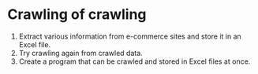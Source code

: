 # Crawling of crawling

1. Extract various information from e-commerce sites and store it in an Excel file.
2. Try crawling again from crawled data.
3. Create a program that can be crawled and stored in Excel files at once.
